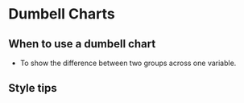 # Dumbell Charts
## When to use a dumbell chart

 * To show the difference between two groups across one variable.

## Style tips